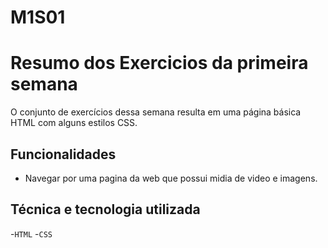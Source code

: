# M1S01

# Resumo dos Exercicios da primeira semana

O conjunto de exercícios dessa semana resulta em uma página básica HTML com alguns
estilos CSS.

## Funcionalidades

- Navegar por uma pagina da web que possui midia de video e imagens.

## Técnica e tecnologia utilizada

-`HTML`
-`CSS`
